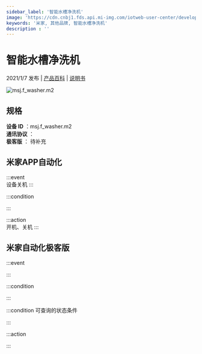 ```yaml
---
sidebar_label: '智能水槽净洗机'
image: 'https://cdn.cnbj1.fds.api.mi-img.com/iotweb-user-center/developer_1679047806438uaKENydd.png?GalaxyAccessKeyId=AKVGLQWBOVIRQ3XLEW&Expires=9223372036854775807&Signature=L/0+4je7hYegAAj8Dl1pBpyos6g='
keywords: '米家, 其他品牌, 智能水槽净洗机'
description : ''
---
```

# 智能水槽净洗机

2021/1/7 发布 | [产品百科](https://home.mi.com/webapp/content/baike/product/index.html?model=msj.f_washer.m2/) | [说明书](https://home.mi.com/views/introduction.html?model=msj.f_washer.m2&region=cn)

![msj.f_washer.m2](https://cdn.cnbj1.fds.api.mi-img.com/iotweb-user-center/developer_1679047806438uaKENydd.png?GalaxyAccessKeyId=AKVGLQWBOVIRQ3XLEW&Expires=9223372036854775807&Signature=L/0+4je7hYegAAj8Dl1pBpyos6g=)

## 规格  
> 
**设备 ID** ：msj.f_washer.m2  
**通讯协议** ：  
**极客版**  ： 待补充 


## 米家APP自动化  

:::event  
设备关机
:::

:::condition  

:::

:::action   
开机、关机
:::

## 米家自动化极客版  

:::event  

:::

:::condition  

:::

:::condition 可查询的状态条件  

:::

:::action  

:::

        
